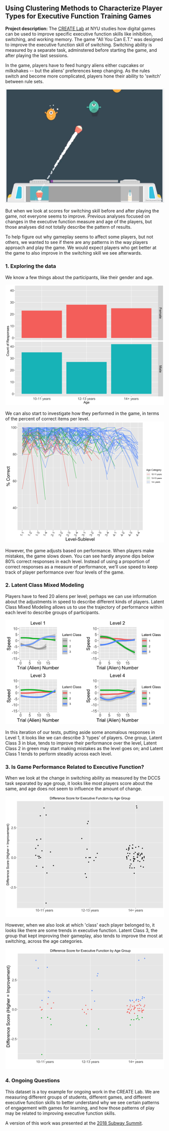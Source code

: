 ## Using Clustering Methods to Characterize Player Types for Executive Function Training Games

**Project description:** The [CREATE Lab](https://create.nyu.edu) at NYU studies how digital games can be used to improve specific executive function skills like inhibition, switching, and working memory. The game "All You Can E.T." was designed to improve the executive function skill of switching. Switching ability is measured by a separate task, adminstered before starting the game, and after playing the last sessions.

In the game, players have to feed hungry aliens either cupcakes or milkshakes -- but the aliens' preferences keep changing. As the rules switch and become more complicated, players hone their ability to 'switch' between rule sets.

<img src="images/AYCET_Demo.png?raw=true"/>

But when we look at scores for switching skill before and after playing the game, not everyone seems to improve. Previous analyses focused on changes in the executive function measure and age of the players, but those analyses did not totally describe the pattern of results. 

To help figure out why gameplay seems to affect some players, but not others, we wanted to see if there are any patterns in the way players approach and play the game. We would expect players who get better at the game to also improve in the switching skill we see afterwards.

### 1. Exploring the data

We know a few things about the participants, like their gender and age.

<img src="images/GenderAge.png?raw=true"/>

We can also start to investigate how they performed in the game, in terms of the percent of correct items per level. 
<img src="images/PercentCorrect.png?raw=true"/>

However, the game adjusts based on performance. When players make mistakes, the game slows down. You can see hardly anyone dips below 80% correct responses in each level. Instead of using a proportion of correct responses as a measure of performance, we'll use speed to keep track of player performance over four levels of the game. 

### 2. Latent Class Mixed Modeling

Players have to feed 20 aliens per level; perhaps we can use information about the adjustments in speed to describe different kinds of players.  Latent Class Mixed Modeling allows us to use the trajectory of performance within each level to describe groups of participants. 


<img src="images/CombinedLevels.png?raw=true"/>

In this iteration of our tests, putting aside some anomalous responses in Level 1, it looks like we can describe 3 'types' of players. One group, Latent Class 3 in blue, tends to improve their performance over the level, Latent Class 2 in green may start making mistakes as the level goes on; and Latent Class 1 tends to perform steadily across each level.


### 3. Is Game Performance Related to Executive Function?

When we look at the change in switching ability as measured by the DCCS task separated by age group, it looks like most players score about the same, and age does not seem to influence the amount of change.

<img src="images/dccs_age_plot_black.png?raw=true"/>

However, when we also look at which 'class' each player belonged to, it looks like there are some trends in executive function. Latent Class 3, the group that kept improving their gameplay, also tends to improve the most at switching, across the age categories.

<img src="images/dccs_age_class_plot.png?raw=true"/>

### 4. Ongoing Questions

This dataset is a toy example for ongoing work in the CREATE Lab. We are measuring different groups of students, different games, and different executive function skills to better understand why we see certain patterns of engagement with games for learning, and how those patterns of play may be related to improving executive function skills.

A version of this work was presented at the [2018 Subway Summit](https://www.tc.columbia.edu/human-development/news/stories/hud-subway-summit/).
